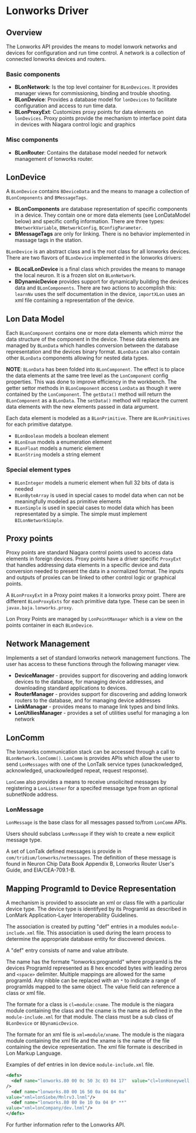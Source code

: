 # Lonworks Driver

## Overview

The Lonworks API provides the means to model lonwork networks and devices for configuration and run time control. A network is a collection of connected lonworks devices and routers.

### Basic components

-   **BLonNetwork**: Is the top level container for `BLonDevices`. It provides manager views for commissioning, binding and trouble shooting.
-   **BLonDevice**: Provides a database model for `lonDevices` to facilitate configuration and access to run time data.
-   **BLonProxyExt**: Customizes proxy points for data elements on `lonDevices`. Proxy points provide the mechanism to interface point data in devices with Niagara control logic and graphics

### Misc components

-   **BLonRouter**: Contains the database model needed for network management of lonworks router.

## LonDevice

A `BLonDevice` contains `BDeviceData` and the means to manage a collection of `BLonComponents` and `BMessageTags`.

-   **BLonComponents** are database representation of specific components in a device. They contain one or more data elements (see LonDataModel below) and specific config information. There are three types: `BNetworkVariable`, `BNetworkConfig`, `BConfigParameter`.
-   **BMessageTags** are only for linking. There is no behavior implemented in massage tags in the station.

`BLonDevice` is an abstract class and is the root class for all lonworks devices. There are two flavors of `BLonDevice` implemented in the lonworks drivers:

-   **BLocalLonDevice** is a final class which provides the means to manage the local neuron. It is a frozen slot on `BLonNetwork`.
-   **BDynamicDevice** provides support for dynamically building the devices data and `BLonComponents`. There are two actions to accomplish this: `learnNv` uses the self documentation in the device, `importXLon` uses an xml file containing a representation of the device.

## Lon Data Model

Each `BLonComponent` contains one or more data elements which mirror the data structure of the component in the device. These data elements are managed by `BLonData` which handles conversion between the database representation and the devices binary format. `BLonData` can also contain other `BLonData` components allowing for nested data types.

**NOTE**: `BLonData` has been folded into `BLonComponent`. The effect is to place the data elements at the same tree level as the `LonComponent` config properties. This was done to improve efficiency in the workbench. The getter settor methods in `BLonComponent` access `LonData` as though it were contained by the `LonComponent`. The `getData()` method will return the `BLonComponent` as a `BLonData`. The `setData()` method will replace the current data elements with the new elements passed in data argument.

Each data element is modeled as a `BLonPrimitive`. There are `BLonPrimitives` for each primitive datatype.

-   `BLonBoolean` models a boolean element
-   `BLonEnum` models a enumeration element
-   `BLonFloat` models a numeric element
-   `BLonString` models a string element

### Special element types

-   `BLonInteger` models a numeric element when full 32 bits of data is needed
-   `BLonByteArray` is used in special cases to model data when can not be meaningfully modeled as primitive elements
-   `BLonSimple` is used in special cases to model data which has been representated by a simple. The simple must implement `BILonNetworkSimple`.

## Proxy points

Proxy points are standard Niagara control points used to access data elements in foreign devices. Proxy points have a driver specific `ProxyExt` that handles addressing data elements in a specific device and data conversion needed to present the data in a normalized format. The inputs and outputs of proxies can be linked to other control logic or graphical points.

A `BLonProxyExt` in a Proxy point makes it a lonworks proxy point. There are different `BLonProxyExts` for each primitive data type. These can be seen in `javax.baja.lonworks.proxy`.

Lon Proxy Points are managed by `LonPointManager` which is a view on the points container in each `BLonDevice`.

## Network Management

Implements a set of standard lonworks network management functions. The user has access to these functions through the following manager view.

-   **DeviceManager** - provides support for discovering and adding lonwork devices to the database, for managing device addresses, and downloading standard applications to devices.
-   **RouterManager** - provides support for discovering and adding lonwork routers to the database, and for managing device addresses
-   **LinkManagar** - provides means to manage link types and bind links.
-   **LonUtiliesManager** - provides a set of utilities useful for managing a lon network

## LonComm

The lonworks communication stack can be accessed through a call to `BLonNetwork.lonComm()`. `LonComm` is provides APIs which allow the user to send `LonMessages` with one of the LonTalk service types (unackowledged, acknowledged, unackowledged repeat, request response).

`LonComm` also provides a means to receive unsolicited messages by registering a `LonListener` for a specifed message type from an optional subnetNode address.

### LonMessage

`LonMessage` is the base class for all messages passed to/from `LonComm` APIs.

Users should subclass `LonMessage` if they wish to create a new explicit message type.

A set of LonTalk defined messages is provide in `com/tridium/lonworks/netmessages`. The definition of these message is found in Neuron Chip Data Book Appendix B, Lonworks Router User's Guide, and EIA/CEA-709.1-B.

## Mapping ProgramId to Device Representation

A mechanism is provided to associate an xml or class file with a particular device type. The device type is identifyed by its ProgramId as described in LonMark Application-Layer Interoperability Guidelines.

The association is created by putting "def" entries in a modules `module-include.xml` file. This association is used during the learn process to determine the appropriate database entity for discovered devices.

A "def" entry consists of name and value attribute.

The name has the formate "lonworks:programId" where programId is the devices ProgramId represented as 8 hex encoded bytes with leading zeros and `<space>` delimiter. Multiple mappings are allowed for the same programId. Any nibble can be replaced with an `*` to indicate a range of programIds mapped to the same object. The value field can reference a class or xml file.

The formate for a class is `cl=module:cname`. The module is the niagara module containing the class and the cname is the name as defined in the `module-include.xml` for that module. The class must be a sub class of `BLonDevice` or `BDynamicDevice`.

The formate for an xml file is `xml=module/xname`. The module is the niagara module containing the xml file and the xname is the name of the file containing the device representation. The xml file formate is described in Lon Markup Language.

Examples of def entries in lon device `module-include.xml` file.

```xml
<defs>
  <def name="lonworks.80 00 0c 50 3c 03 04 17"  value="cl=lonHoneywell:Q7300"
/>
  <def name="lonworks.80 00 16 50 0a 04 04 0a"
value="xml=lonSiebe/Mnlrv3.lnml"/>
  <def name="lonworks.80 00 8e 10 0a 04 0* **"
value="xml=lonCompany/dev.lnml"/>
</defs>
```

For further information refer to the Lonworks API.

